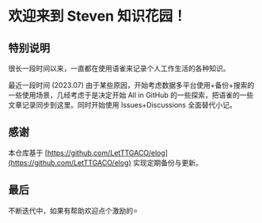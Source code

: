# 欢迎来到 Steven 知识花园！

## 特别说明
很长一段时间以来，一直都在使用语雀来记录个人工作生活的各种知识。

最近一段时间 (2023.07) 由于某些原因，开始考虑数据多平台使用+备份+搜索的一些使用场景，几经考虑于是决定开始 All in GitHub 的一些探索，把语雀的一些文章记录同步到这里。同时开始使用 Issues+Discussions 全面替代小记。

## 感谢
本仓库基于 [https://github.com/LetTTGACO/elog](https://github.com/LetTTGACO/elog) 实现定期备份与更新。

## 最后
不断迭代中，如果有帮助欢迎点个激励的⭐️
